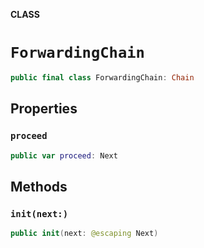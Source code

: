 **CLASS**

# `ForwardingChain`

```swift
public final class ForwardingChain: Chain
```

## Properties
### `proceed`

```swift
public var proceed: Next
```

## Methods
### `init(next:)`

```swift
public init(next: @escaping Next)
```

